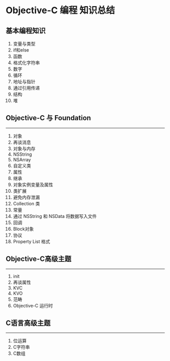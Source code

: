 # Objective-C 编程 知识总结

## 基本编程知识
1. 变量与类型
2. if和else
3. 函数
4. 格式化字符串
5. 数字
6. 循环
7. 地址与指针
8. 通过引用传递
9. 结构
10. 堆

## Objective-C 与 Foundation
---
1. 对象
2. 再谈消息
3. 对象与内存
4. NSString
5. NSArray
6. 自定义类
7. 属性
8. 继承
9. 对象实例变量及属性
10. 类扩展
11. 避免内存泄漏
12. Collection 类
13. 常量
14. 通过 NSString 和 NSData 将数据写入文件
15. 回调
16. Block对象
17. 协议
18. Property List 格式

## Objective-C高级主题
---
1. init
2. 再谈属性
3. KVC
4. KVO
5. 范畴
6. Objective-C 运行时

## C语言高级主题
---
1. 位运算
2. C字符串
3. C数组
